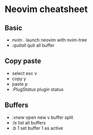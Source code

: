# Neovim cheatsheet

## Basic

* *nvim .* launch neovim with nvim-tree
* *:quitall*  quit all buffer

## Copy paste

* select			esc v
* copy				y	
* paste				p
* *:PlugStatus* plugin status

## Buffers

* *:vnew* open new v buffer split
* *:ls* list all buffers
* *:b 1* set buffer 1 as active
